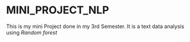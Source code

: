 # MINI_PROJECT_NLP

This is my mini Project done in my 3rd Semester. It is a text data analysis using *Random forest*
